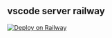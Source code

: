 
## vscode server railway
[![Deploy on Railway](https://railway.app/button.svg)](https://railway.app/new/template/NrOlqt?referralCode=mGWdgm)
